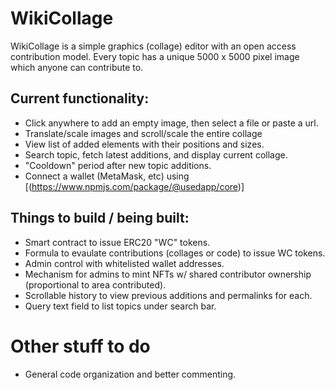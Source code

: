 # WikiCollage

WikiCollage is a simple graphics (collage) editor with an open access contribution model.
Every topic has a unique 5000 x 5000 pixel image which anyone can contribute to.

## Current functionality:

- Click anywhere to add an empty image, then select a file or paste a url.
- Translate/scale images and scroll/scale the entire collage
- View list of added elements with their positions and sizes.
- Search topic, fetch latest additions, and display current collage.
- "Cooldown" period after new topic additions.
- Connect a wallet (MetaMask, etc) using [(https://www.npmjs.com/package/@usedapp/core)]

## Things to build / being built:

- Smart contract to issue ERC20 "WC" tokens.
- Formula to evaulate contributions (collages or code) to issue WC tokens.
- Admin control with whitelisted wallet addresses.
- Mechanism for admins to mint NFTs w/ shared contributor ownership (proportional to area contributed).
- Scrollable history to view previous additions and permalinks for each.
- Query text field to list topics under search bar.

# Other stuff to do

- General code organization and better commenting.

